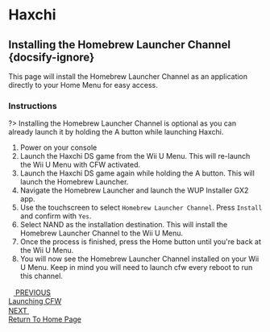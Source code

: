 # Haxchi

## Installing the Homebrew Launcher Channel {docsify-ignore}

This page will install the Homebrew Launcher Channel as an application directly to your Home Menu for easy access.

### Instructions

?> Installing the Homebrew Launcher Channel is optional as you can already launch it by holding the A button while launching Haxchi.

1. Power on your console
1. Launch the Haxchi DS game from the Wii U Menu. This will re-launch the Wii U Menu with CFW activated.
1. Launch the Haxchi DS game again while holding the A button. This will launch the Homebrew Launcher.
1. Navigate the Homebrew Launcher and launch the WUP Installer GX2 app.
1. Use the touchscreen to select `Homebrew Launcher Channel`. Press `Install` and confirm with `Yes`.
1. Select NAND as the installation destination. This will install the Homebrew Launcher Channel to the Wii U Menu.
1. Once the process is finished, press the Home button until you're back at the Wii U Menu.
1. You will now see the Homebrew Launcher Channel installed on your Wii U Menu. Keep in mind you will need to launch cfw every reboot to run this channel.

<script src="https://cdn.jsdelivr.net/npm/docsify-pagination@2/dist/docsify-pagination.min.js"></script>
<div class="docsify-pagination-container">
<div class="pagination-item pagination-item--previous">
    <a href="#/user-guide/haxchi/launching-cfw">
    <div class="pagination-item-label">
        <svg class="icon" width="10" height="16" viewBox="0 0 10 16" xmlns="http://www.w3.org/2000/svg">
        <polyline fill="none" vector-effect="non-scaling-stroke" points="8,2 2,8 8,14"></polyline>
        </svg>
        <span>PREVIOUS</span>
    </div>
    <div class="pagination-item-title">Launching CFW</div>
    </a>
</div>
<div class="pagination-item pagination-item--next">
    <a href="#/user-guide/introduction">
    <div class="pagination-item-label">
        <span>NEXT</span>
        <svg width="10" height="16" viewBox="0 0 10 16" xmlns="http://www.w3.org/2000/svg">
        <polyline fill="none" vector-effect="non-scaling-stroke" points="2,2 8,8 2,14"></polyline>
        </svg>
    </div>
    <div class="pagination-item-title">Return To Home Page</div>
    </a>
</div>
</div>